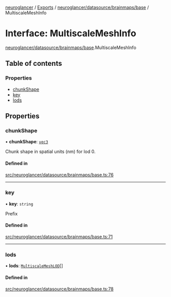 [neuroglancer](../README.md) / [Exports](../modules.md) / [neuroglancer/datasource/brainmaps/base](../modules/neuroglancer_datasource_brainmaps_base.md) / MultiscaleMeshInfo

# Interface: MultiscaleMeshInfo

[neuroglancer/datasource/brainmaps/base](../modules/neuroglancer_datasource_brainmaps_base.md).MultiscaleMeshInfo

## Table of contents

### Properties

- [chunkShape](neuroglancer_datasource_brainmaps_base.MultiscaleMeshInfo.md#chunkshape)
- [key](neuroglancer_datasource_brainmaps_base.MultiscaleMeshInfo.md#key)
- [lods](neuroglancer_datasource_brainmaps_base.MultiscaleMeshInfo.md#lods)

## Properties

### chunkShape

• **chunkShape**: [`vec3`](../classes/neuroglancer_util_geom.vec3.md)

Chunk shape in spatial units (nm) for lod 0.

#### Defined in

[src/neuroglancer/datasource/brainmaps/base.ts:76](https://github.com/ActiveBrainAtlas2/neuroglancer/blob/034b457d/src/neuroglancer/datasource/brainmaps/base.ts#L76)

___

### key

• **key**: `string`

Prefix

#### Defined in

[src/neuroglancer/datasource/brainmaps/base.ts:71](https://github.com/ActiveBrainAtlas2/neuroglancer/blob/034b457d/src/neuroglancer/datasource/brainmaps/base.ts#L71)

___

### lods

• **lods**: [`MultiscaleMeshLOD`](neuroglancer_datasource_brainmaps_base.MultiscaleMeshLOD.md)[]

#### Defined in

[src/neuroglancer/datasource/brainmaps/base.ts:78](https://github.com/ActiveBrainAtlas2/neuroglancer/blob/034b457d/src/neuroglancer/datasource/brainmaps/base.ts#L78)
